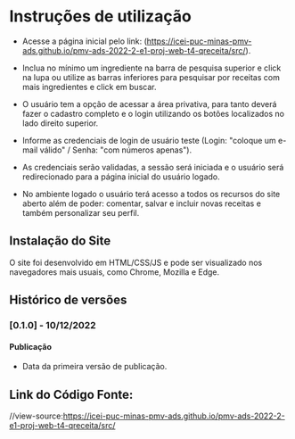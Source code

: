 # Instruções de utilização

- Acesse a página inicial pelo link: (https://icei-puc-minas-pmv-ads.github.io/pmv-ads-2022-2-e1-proj-web-t4-qreceita/src/).

- Inclua no mínimo um ingrediente na barra de pesquisa superior e click na lupa ou utilize as barras inferiores para pesquisar por receitas com mais ingredientes e click em buscar.

- O usuário tem a opção de acessar a área privativa, para tanto deverá fazer o cadastro completo e o login utilizando os botões localizados no lado direito superior.

- Informe as credenciais de login de usuário teste (Login: "coloque um e-mail válido"  / Senha: "com números apenas").

- As credenciais serão validadas, a sessão será iniciada e o usuário será redirecionado para a página inicial do usuário logado.

- No ambiente logado o usuário terá acesso a todos os recursos do site aberto além de poder: comentar, salvar e incluir novas receitas e também personalizar seu perfil.


## Instalação do Site

O site foi desenvolvido em HTML/CSS/JS e pode ser visualizado nos navegadores mais usuais, como Chrome, Mozilla e Edge.

## Histórico de versões

### [0.1.0] - 10/12/2022

#### Publicação 
- Data da primeira versão de publicação.

## Link do Código Fonte:

//view-source:https://icei-puc-minas-pmv-ads.github.io/pmv-ads-2022-2-e1-proj-web-t4-qreceita/src/
